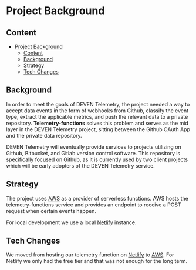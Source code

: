 # Project Background
## Content

- [Project Background](#project-background)
  - [Content](#content)
  - [Background](#background)
  - [Strategy](#strategy)
  - [Tech Changes](#tech-changes)

## Background

In order to meet the goals of DEVEN Telemetry, the project needed a way to accept data events in the form of webhooks from Github, classify the event type, extract the applicable metrics, and push the relevant data to a private repository. **Telemetry-functions** solves this problem and serves as the mid layer in the DEVEN Telemetry project, sitting between the Github OAuth App and the private data repository. 

DEVEN Telemetry will eventually provide services to projects utilizing on Github, Bitbucket, and Gitlab version control software. This repository is specifically focused on Github, as it is currently used by two client projects which will be early adopters of the DEVEN Telemetry service.

## Strategy

The project uses [AWS](https://aws.amazon.com/) as a provider of serverless functions. AWS hosts the telemetry-functions service and provides an endpoint to receive a POST request when certain events happen.

For local development we use a local [Netlify](https://www.netlify.com/) instance.

## Tech Changes

We moved from hosting our telemetry function on [Netlify](https://www.netlify.com/) to [AWS](https://aws.amazon.com/).
For Netlify we only had the free tier and that was not enough for the long term.